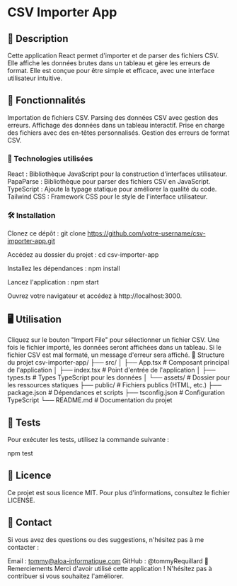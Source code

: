 # CSV Importer App
## 📝 Description
Cette application React permet d'importer et de parser des fichiers CSV. Elle affiche les données brutes dans un tableau et gère les erreurs de format. Elle est conçue pour être simple et efficace, avec une interface utilisateur intuitive.

## 🚀 Fonctionnalités
Importation de fichiers CSV.
Parsing des données CSV avec gestion des erreurs.
Affichage des données dans un tableau interactif.
Prise en charge des fichiers avec des en-têtes personnalisés.
Gestion des erreurs de format CSV.
### 🔧 Technologies utilisées
React : Bibliothèque JavaScript pour la construction d'interfaces utilisateur.
PapaParse : Bibliothèque pour parser des fichiers CSV en JavaScript.
TypeScript : Ajoute la typage statique pour améliorer la qualité du code.
Tailwind CSS : Framework CSS pour le style de l'interface utilisateur.
### 🛠️ Installation
Clonez ce dépôt :
git clone https://github.com/votre-username/csv-importer-app.git

Accédez au dossier du projet :
cd csv-importer-app

Installez les dépendances :
npm install

Lancez l'application :
npm start

Ouvrez votre navigateur et accédez à http://localhost:3000.
## 🖥️ Utilisation
Cliquez sur le bouton "Import File" pour sélectionner un fichier CSV.
Une fois le fichier importé, les données seront affichées dans un tableau.
Si le fichier CSV est mal formaté, un message d'erreur sera affiché.
📁 Structure du projet
csv-importer-app/
├── src/
│   ├── App.tsx          # Composant principal de l'application
│   ├── index.tsx        # Point d'entrée de l'application
│   ├── types.ts         # Types TypeScript pour les données
│   └── assets/          # Dossier pour les ressources statiques
├── public/              # Fichiers publics (HTML, etc.)
├── package.json         # Dépendances et scripts
├── tsconfig.json        # Configuration TypeScript
└── README.md            # Documentation du projet

## 🧪 Tests
Pour exécuter les tests, utilisez la commande suivante :

npm test

## 📄 Licence
Ce projet est sous licence MIT. Pour plus d'informations, consultez le fichier LICENSE.

## 📧 Contact
Si vous avez des questions ou des suggestions, n'hésitez pas à me contacter :

Email : tommy@aloa-informatique.com
GitHub : @tommyRequillard
🙏 Remerciements
Merci d'avoir utilisé cette application ! N'hésitez pas à contribuer si vous souhaitez l'améliorer.